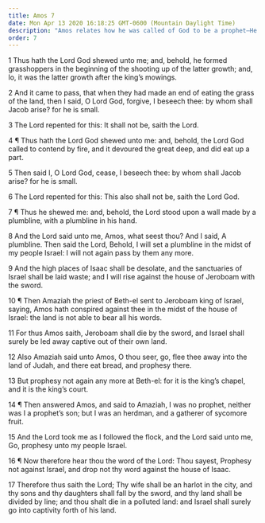 ```yaml
---
title: Amos 7
date: Mon Apr 13 2020 16:18:25 GMT-0600 (Mountain Daylight Time)
description: "Amos relates how he was called of God to be a prophet—He prophesies the captivity of Israel."
order: 7
---
```


1 Thus hath the Lord God shewed unto me; and, behold, he formed grasshoppers in the beginning of the shooting up of the latter growth; and, lo, it was the latter growth after the king’s mowings.

2 And it came to pass, that when they had made an end of eating the grass of the land, then I said, O Lord God, forgive, I beseech thee: by whom shall Jacob arise? for he is small.

3 The Lord repented for this: It shall not be, saith the Lord.

4 ¶ Thus hath the Lord God shewed unto me: and, behold, the Lord God called to contend by fire, and it devoured the great deep, and did eat up a part.

5 Then said I, O Lord God, cease, I beseech thee: by whom shall Jacob arise? for he is small.

6 The Lord repented for this: This also shall not be, saith the Lord God.

7 ¶ Thus he shewed me: and, behold, the Lord stood upon a wall made by a plumbline, with a plumbline in his hand.

8 And the Lord said unto me, Amos, what seest thou? And I said, A plumbline. Then said the Lord, Behold, I will set a plumbline in the midst of my people Israel: I will not again pass by them any more.

9 And the high places of Isaac shall be desolate, and the sanctuaries of Israel shall be laid waste; and I will rise against the house of Jeroboam with the sword.

10 ¶ Then Amaziah the priest of Beth-el sent to Jeroboam king of Israel, saying, Amos hath conspired against thee in the midst of the house of Israel: the land is not able to bear all his words.

11 For thus Amos saith, Jeroboam shall die by the sword, and Israel shall surely be led away captive out of their own land.

12 Also Amaziah said unto Amos, O thou seer, go, flee thee away into the land of Judah, and there eat bread, and prophesy there.

13 But prophesy not again any more at Beth-el: for it is the king’s chapel, and it is the king’s court.

14 ¶ Then answered Amos, and said to Amaziah, I was no prophet, neither was I a prophet’s son; but I was an herdman, and a gatherer of sycomore fruit.

15 And the Lord took me as I followed the flock, and the Lord said unto me, Go, prophesy unto my people Israel.

16 ¶ Now therefore hear thou the word of the Lord: Thou sayest, Prophesy not against Israel, and drop not thy word against the house of Isaac.

17 Therefore thus saith the Lord; Thy wife shall be an harlot in the city, and thy sons and thy daughters shall fall by the sword, and thy land shall be divided by line; and thou shalt die in a polluted land: and Israel shall surely go into captivity forth of his land.

